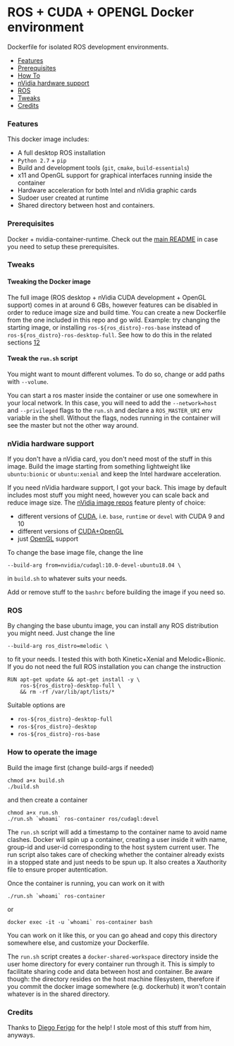 # ROS + CUDA + OPENGL Docker environment

Dockerfile for isolated ROS development environments. 

- [Features](#features)
- [Prerequisites](#prerequisites)
- [How To](#how-to-operate-the-image)
- [nVidia hardware support](#nvidia-hardware-support)
- [ROS](#ros)
- [Tweaks](#tweaks)
- [Credits](#credits)


### Features

This docker image includes:

- A full desktop ROS installation
- `Python 2.7` + `pip`
- Build and development tools (`git`, `cmake`, `build-essentials`)
- x11 and OpenGL support for graphical interfaces running inside the container
- Hardware acceleration for both Intel and nVidia graphic cards
- Sudoer user created at runtime
- Shared directory between host and containers.

### Prerequisites

Docker + nvidia-container-runtime. Check out the [main README](https://github.com/hsp-panda/dockerfiles-panda/blob/main/README.md) in case you need to setup these prerequisites.

### Tweaks

#### Tweaking the Docker image

The full image (ROS desktop + nVidia CUDA development + OpenGL support) comes in at around 6 GBs, however features can be disabled in order to reduce image size and build time. You can create a new Dockerfile from the one included in this repo and go wild. Example: try changing the starting image, or installing `ros-${ros_distro}-ros-base` instead of `ros-${ros_distro}-ros-desktop-full`. See how to do this in the related sections [1](#nvidia-hardware-support)[2](#ros)

#### Tweak the `run.sh` script

You might want to mount different volumes. To do so, change or add paths with `--volume`.

You can start a ros master inside the container or use one somewhere in your local network. In this case, you will need to add the `--network=host` and `--privileged` flags to the `run.sh` and declare a `ROS_MASTER_URI` env variable in the shell. Without the flags, nodes running in the container will see the master but not the other way around.

### nVidia hardware support

If you don't have a nVidia card, you don't need most of the stuff in this image. Build the image starting from something lightweight like `ubuntu:bionic` or `ubuntu:xenial` and keep the Intel hardware acceleration.

If you need nVidia hardware support, I got your back. This image by default includes most stuff you might need, however you can scale back and reduce image size. The [nVidia image repos](https://gitlab.com/nvidia/container-images) feature plenty of choice:

- different versions of [CUDA](https://gitlab.com/nvidia/container-images/cuda), i.e. `base`, `runtime` or `devel` with CUDA 9 and 10
- different versions of [CUDA+OpenGL](https://gitlab.com/nvidia/container-images/cudagl)
- just [OpenGL](https://gitlab.com/nvidia/container-images/opengl) support

To change the base image file, change the line
```
--build-arg from=nvidia/cudagl:10.0-devel-ubuntu18.04 \
```
in `build.sh` to whatever suits your needs.

Add or remove stuff to the `bashrc` before building the image if you need so.

### ROS

By changing the base ubuntu image, you can install any ROS distribution you might need. Just change the line
```
--build-arg ros_distro=melodic \
```
to fit your needs. I tested this with both Kinetic+Xenial and Melodic+Bionic.
If you do not need the full ROS installation you can change the instruction
```
RUN apt-get update && apt-get install -y \
    ros-${ros_distro}-desktop-full \
    && rm -rf /var/lib/apt/lists/*
```
Suitable options are
- `ros-${ros_distro}-desktop-full`
- `ros-${ros_distro}-desktop`
- `ros-${ros_distro}-ros-base`

### How to operate the image

Build the image first (change build-args if needed)
```
chmod a+x build.sh
./build.sh
```
and then create a container
```
chmod a+x run.sh
./run.sh `whoami` ros-container ros/cudagl:devel
```
The `run.sh` script will add a timestamp to the container name to avoid name clashes. Docker will spin up a container, creating a user inside it with name, group-id and user-id corresponding to the host system current user. The run script also takes care of checking whether the container already exists in a stopped state and just needs to be spun up. It also creates a Xauthority file to ensure proper autentication.

Once the container is running, you can work on it with
```
./run.sh `whoami` ros-container
```
or
```
docker exec -it -u `whoami` ros-container bash
```

You can work on it like this, or you can go ahead and copy this directory somewhere else, and customize your Dockerfile.

The `run.sh` script creates a `docker-shared-workspace` directory inside the user home directory for every container run through it. This is simply to facilitate sharing code and data between host and container. Be aware though: the directory resides on the host machine filesystem, therefore if you commit the docker image somewhere (e.g. dockerhub) it won't contain whatever is in the shared directory.

### Credits
Thanks to [Diego Ferigo](https://github.com/diegoferigo) for the help! I stole most of this stuff from him, anyways.

